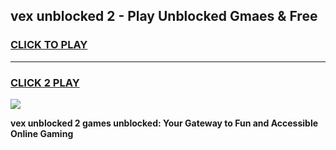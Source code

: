 
## vex unblocked 2 - Play Unblocked Gmaes & Free
<h3>
<a href="https://news.freeplayer.one?title=vex_unblocked_2&ref=16F">CLICK TO PLAY</a></h3>
<hr>

<h3>
<a href="https://news.freeplayer.one?title=vex_unblocked_2&ref=16F">CLICK 2 PLAY</a>
  
</h3>

<a href="https://news.freeplayer.one?title=vex_unblocked_2&ref=16F/"><img src="https://clearcache.store/games.png"></a>


**vex unblocked 2 games unblocked: Your Gateway to Fun and Accessible Online Gaming**
